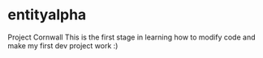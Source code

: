 # entityalpha
Project Cornwall
This is the first stage in learning how to modify code and make my first dev project work :)

